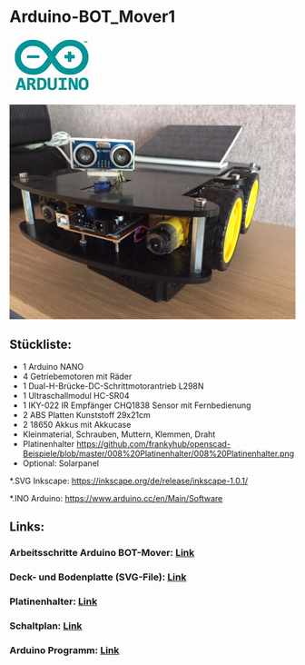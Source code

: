 # Arduino-BOT_Mover1
![ardu](https://github.com/frankyhub/png/blob/master/ardu.png)

![BOT](https://github.com/frankyhub/Arduino-BOT_Mover1/blob/master/Botmov.JPG)

## Stückliste:

- 1 Arduino NANO
- 4 Getriebemotoren mit Räder
- 1 Dual-H-Brücke-DC-Schrittmotorantrieb L298N
- 1 Ultraschallmodul HC-SR04 
- 1 IKY-022 IR Empfänger CHQ1838 Sensor mit Fernbedienung
- 2 ABS Platten Kunststoff 29x21cm
- 2 18650 Akkus mit Akkucase
- Kleinmaterial, Schrauben, Muttern, Klemmen, Draht
- Platinenhalter https://github.com/frankyhub/openscad-Beispiele/blob/master/008%20Platinenhalter/008%20Platinenhalter.png
- Optional: Solarpanel

*.SVG Inkscape: https://inkscape.org/de/release/inkscape-1.0.1/ 

*.INO Arduino: https://www.arduino.cc/en/Main/Software

## Links:

### Arbeitsschritte Arduino BOT-Mover: [Link](https://github.com/frankyhub/Arduino-BOT_Mover1/blob/master/Arbeitsschritte%20Arduino%20Bot.pdf)

### Deck- und Bodenplatte (SVG-File): [Link](https://github.com/frankyhub/Arduino-BOT_Mover1)

### Platinenhalter: [Link](https://github.com/frankyhub/openscad-Beispiele/tree/master/008%20Platinenhalter)

### Schaltplan: [Link](https://github.com/frankyhub/Arduino-BOT_Mover1/blob/master/Schaltplan%20Nano%20V2.pdf)

### Arduino Programm: [Link](https://github.com/frankyhub/Arduino-BOT_Mover1/blob/master/Mover1_V1-ARDUINO_Files.zip)





